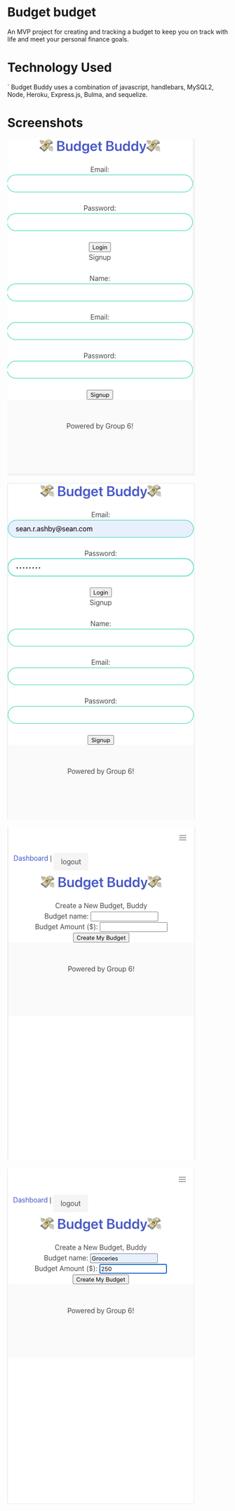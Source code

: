 # Budget budget 
An MVP project for creating and tracking a budget to keep you on track with life and meet your personal finance goals. 

# Technology Used 
`
Budget Buddy uses a combination of javascript, handlebars, MySQL2, Node, Heroku, Express.js, Bulma, and sequelize. 

# Screenshots 
![LoginPage](images/BBLogin.png)

![LoginData](images/BBLoginData.png)

![Budget](images/BBBudget.png)

![BudgetData](images/BBBudgetDataEntry.png)
